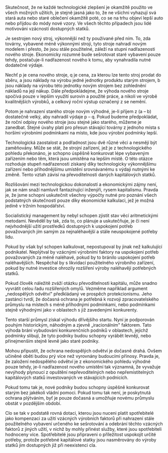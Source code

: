 Skutečnost, že ne každé technologické zlepšení je okamžitě použito ve všech možných užitích, je stejně jasná jako to, že ne všichni vyhazují svá stará auta nebo staré oblečení okamžitě poté, co se na trhu objeví lepší auto nebo přijdou do módy nové vzory. Ve všech těchto případech jsou lidé motivováni vzácností dostupných statků.

Je sestrojen nový stroj, výkonnější než ty používané před ním. To, zda továrny, vybavené méně výkonnými stroji, tyto stroje nahradí novým modelem i přesto, že jsou stále použitelné, záleží na stupni nadřazenosti nového stroje. Ekonomicky rozumné bude sešrotovat staré vybavení pouze tehdy, postačuje-li nadřazenost nového k tomu, aby vynahradila nutné dodatečné výdaje.

Nechť p je cena nového stroje, q je cena, za kterou lze tento stroj prodat do sběru, a jsou náklady na výrobu jedné jednotky produktu starým strojem, b jsou náklady na výrobu této jednotky novým strojem bez zohlednění nákladů na její nákup. Dále předpokládejme, že výhoda nového stroje spočívá pouze v lepším využití surovin a použité práce, a nikoli ve výrobě kvalitnějších výrobků, a celkový roční výstup označený z se nemění.

Potom je nahrazení starého stroje novým výhodné, je-li příjem z (a – b) dostatečně velký, aby nahradil výdaje p – q. Pokud budeme předpokládat, že roční odpisy nového stroje jsou stejné jako starého, můžeme je zanedbat. Stejné úvahy platí pro přesun stávající továrny z jednoho místa s horšími výrobními podmínkami na místo, kde jsou výrobní podmínky lepší.

Technologická zaostalost a podřadnost jsou dvě různé věci a nesmějí být zaměňovány. Může se stát, že strojní zařízení, jež je z technologického pohledu překonáno, je schopno úspěšně konkurovat lépe vybaveným zařízením nebo těm, která jsou umístěna na lepším místě. O této otázce rozhoduje stupeň nadřazenosti získaný díky technologicky výkonnějšímu zařízení nebo příhodnějšímu umístění srovnávanému s výdaji nutnými ke změně. Tento vztah závisí na převoditelnosti daných kapitálových statků.

Rozlišování mezi technologickou dokonalostí a ekonomickými zájmy není, jak se nám snaží namluvit fantazírující inženýři, rysem kapitalismu. Pravda je, že jsme schopni uskutečnit všechny výpočty nutné pro poznání všech podstatných skutečností pouze díky ekonomické kalkulaci, jež je možná jedině v tržním hospodářství.

Socialistický management by nebyl schopen zjistit stav věcí aritmetickými metodami. Nevěděl by tak, zda to, co plánuje a uskutečňuje, je či není nejvhodnější užití prostředků dostupných k uspokojení potřeb považovaných jím samým za nejnaléhavější a stále neuspokojené potřeby lidu.

Pokud by však byl schopen kalkulovat, nepostupoval by jinak než kalkulující podnikatel. Neplýtval by vzácnými výrobními faktory na uspokojení potřeb považovaných za méně naléhavé, pokud by to bránilo uspokojení potřeb naléhavějších. Nespěchal by s likvidací použitelného výrobního zařízení, pokud by nutné investice ohrozily rozšíření výroby naléhavěji potřebných statků.

Pokud člověk náležitě zváží otázku převoditelnosti kapitálu, může snadno vyvrátit celou řadu rozšířených omylů. Vezměme například argument „nedospělých odvětví" předkládaný ve prospěch protekcionismu. Jeho zastánci tvrdí, že dočasná ochrana je potřebná k rozvoji zpracovatelského průmyslu na místech s méně příhodnými podmínkami, nebo podmínkami stejně výhodnými jako v oblastech s již zavedenými konkurenty.

Tento starší průmysl získal výhodu dřívějšího startu. Nyní je podporován pouhým historickým, náhodným a zjevně „iracionálním" faktorem. Tato výhoda brání vybudování konkurenčních podniků v oblastech, jejichž podmínky slibují, že tyto podniky budou schopny vyrábět levněji, nebo přinejmenším stejně levně jako staré podniky.

Mohou připustit, že ochrana nedospělých odvětví je dočasně drahá. Ovšem učiněné oběti budou prý více než vyrovnány budoucími přínosy. Pravda je, že založení nedospělého odvětví je z ekonomického pohledu výhodné pouze tehdy, je-li nadřazenost nového umístění tak významná, že vyvažuje nevýhody plynoucí z opuštění nepřevoditelných nebo nepřemístitelných kapitálových statků investovaných ve stávajících podnicích.

Pokud tomu tak je, nové podniky budou schopny úspěšně konkurovat starým bez jakékoli vládní pomoci. Pokud tomu tak není, je poskytnutá ochrana plýtváním, byť je pouze dočasná a umožňuje novému průmyslu obstát v pozdějším období.

Clo se tak v podstatě rovná dotaci, kterou jsou nuceni platit spotřebitelé jako kompenzaci za užití vzácných výrobních faktorů při nahrazení stále použitelného vybavení určeného ke sešrotování a odebrání těchto vzácných faktorů z jiných užití, v nichž by mohly přinést služby, které jsou spotřebiteli hodnoceny více. Spotřebitelé jsou připraveni o příležitost uspokojit určité potřeby, protože potřebné kapitálové statky jsou nasměrovány do výroby statků jim dostupných již při neexistenci cla.